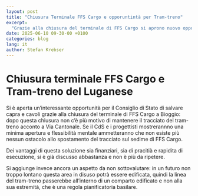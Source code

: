 ```yaml
---
layout: post
title: "Chiusura Terminale FFS Cargo e opporuntintà per Tram-treno"
excerpt:
  "Grazie alla chiusura del terminale di FFS Cargo si aprono nuovo opportunità per il progetto Tram-Treno."
date: 2025-06-10 09-30-00 +0100
categories: blog
lang: it
author: Stefan Krebser
---
```


# Chiusura terminale FFS Cargo e Tram-treno del Luganese

Si è aperta un’interessante opportunità per il Consiglio di Stato di salvare capra e cavoli grazie alla chiusura del terminale di FFS Cargo a Bioggio: dopo questa chiusura non c’è più motivo di mantenere il tracciato del tram-treno acconto a Via Cantonale. 
Se il CdS e i progettisti mostrerannno una minima apertura e flessibilità mentale ammetteranno che non esiste più nessun ostacolo allo spostamento del tracciato sul sedime di FFS Cargo. 

Dei vantaggi di questa soluzione sia finanziari, sia di pracitià e rapidita di esecuzione, si è già discusso abbastanza e non è più da ripetere. 

Si aggiunge invece ancora un aspetto da non sottovalutare: in un futuro non troppo lontano questa area in disuso potrà essere edificata, quindi la linea del tram-treno passerebbe all’interno di un comparto edificato e non alla sua estremità, che è una regola pianificatoria basilare.

